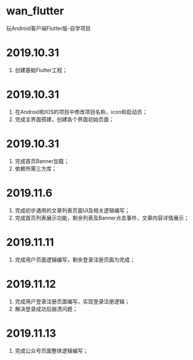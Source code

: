 # wan_flutter
玩Android客户端Flutter版-自学项目

# 2019.10.31
1. 创建基础Flutter工程；

# 2019.10.31
1. 在Android和IOS的项目中修改项目名称，icon和启动页；
2. 完成主界面搭建，创建各个界面初始页面；

# 2019.10.31
1. 完成首页Banner加载；
2. 依赖所需三方库；

# 2019.11.6
1. 完成初步通用的文章列表页面UI及相关逻辑编写；
2. 完成首页列表展示功能，剩余列表及Banner点击事件，文章内容详情展示；

# 2019.11.11
1. 完成用户页面逻辑编写，剩余登录注册页面为完成；

# 2019.11.12
1. 完成用户登录注册页面编写，实现登录注册逻辑；
2. 解决登录成功后崩溃问题；

# 2019.11.13
1. 完成公众号页面整体逻辑编写；